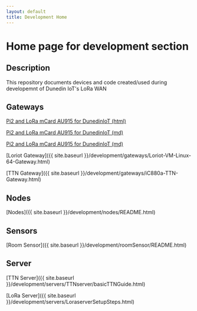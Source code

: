 ```yaml
---
layout: default
title: Development Home
---
```



# Home page for development section


## Description
This repository documents devices and code created/used during developemnt of Dunedin IoT's LoRa WAN


## Gateways
<a href="../development/gateways/README.html">Pi2 and LoRa mCard AU915 for DunedinIoT (html)</a>


<a href="../development/gateways/README.md">Pi2 and LoRa mCard AU915 for DunedinIoT (md)</a>

<a href="../development/gateways/README/">Pi2 and LoRa mCard AU915 for DunedinIoT (md)</a>


[Loriot Gateway]({{ site.baseurl }}/development/gateways/Loriot-VM-Linux-64-Gateway.html)

[TTN Gateway]({{ site.baseurl }}/development/gateways/iC880a-TTN-Gateway.html)


## Nodes
[Nodes]({{ site.baseurl }}/development/nodes/README.html)

## Sensors
[Room Sensor]({{ site.baseurl }}/development/roomSensor/README.html)

## Server
[TTN Server]({{ site.baseurl }}/development/servers/TTNserver/basicTTNGuide.html)

[LoRa Server]({{ site.baseurl }}/development/servers/LoraserverSetupSteps.html)


